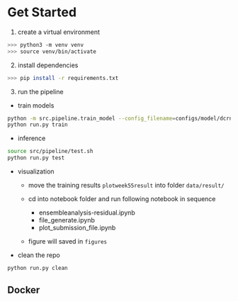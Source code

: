 # Get Started

1. create a virtual environment

```bash
>>> python3 -m venv venv
>>> source venv/bin/activate
```

2. install dependencies

```bash
>>> pip install -r requirements.txt
```

3. run the pipeline

- train models

```bash
python -m src.pipeline.train_model --config_filename=configs/model/dcrnn_cov.yaml
python run.py train
```

- inference

```bash
source src/pipeline/test.sh
python run.py test
```

- visualization

  - move the training results `plotweek55result` into folder `data/result/`
  - cd into notebook folder and run following notebook in sequence

    - ensembleanalysis-residual.ipynb
    - file_generate.ipynb
    - plot_submission_file.ipynb

  - figure will saved in `figures`

- clean the repo

```bash
python run.py clean
```

## Docker
